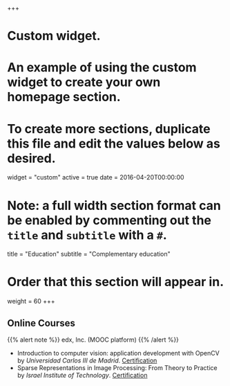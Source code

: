 +++
# Custom widget.
# An example of using the custom widget to create your own homepage section.
# To create more sections, duplicate this file and edit the values below as desired.
widget = "custom"
active = true
date = 2016-04-20T00:00:00

# Note: a full width section format can be enabled by commenting out the `title` and `subtitle` with a `#`.
title = "Education"
subtitle = "Complementary education"

# Order that this section will appear in.
weight = 60
+++
## Online Courses
{{% alert note %}}
edx, Inc. (MOOC platform)
{{% /alert %}}
* Introduction to computer vision: application development with OpenCV by *Universidad Carlos III de Madrid*.
[Certification](https://courses.edx.org/certificates/8b7281ca884c4164b95ceae1fcfdae59)
* Sparse Representations in Image Processing: From Theory to Practice by *Israel Institute of Technology*.
[Certification](https://courses.edx.org/certificates/2be0b82719ff40ec945831c00f7aec59)
